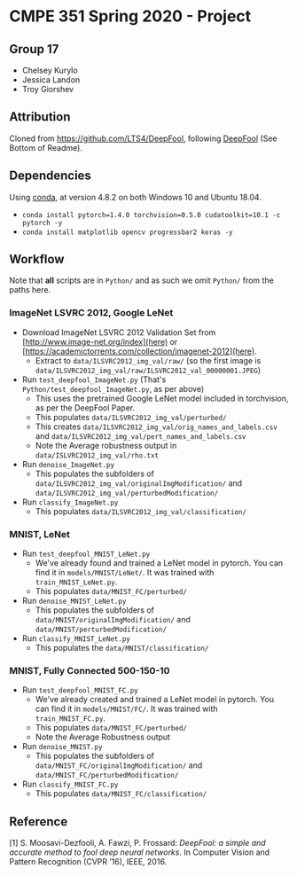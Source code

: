 # CMPE 351 Spring 2020 - Project

## Group 17

* Chelsey Kurylo
* Jessica Landon
* Troy Giorshev

## Attribution

Cloned from <https://github.com/LTS4/DeepFool>, following [DeepFool](https://arxiv.org/abs/1511.04599) (See Bottom of Readme).

## Dependencies

Using [conda](https://docs.conda.io/en/latest/miniconda.html), at version 4.8.2 on both Windows 10 and Ubuntu 18.04.

* `conda install pytorch=1.4.0 torchvision=0.5.0 cudatoolkit=10.1 -c pytorch -y`
* `conda install matplotlib opencv progressbar2 keras -y`

## Workflow

Note that **all** scripts are in `Python/` and as such we omit `Python/` from the paths here.

### ImageNet LSVRC 2012, Google LeNet

* Download ImageNet LSVRC 2012 Validation Set from [http://www.image-net.org/index](here) or [https://academictorrents.com/collection/imagenet-2012](here).
  * Extract to `data/ILSVRC2012_img_val/raw/` (so the first image is `data/ILSVRC2012_img_val/raw/ILSVRC2012_val_00000001.JPEG`)
* Run `test_deepfool_ImageNet.py` (That's `Python/test_deepfool_ImageNet.py`, as per above)
  * This uses the pretrained Google LeNet model included in torchvision, as per the DeepFool Paper.
  * This populates `data/ILSVRC2012_img_val/perturbed/`
  * This creates `data/ILSVRC2012_img_val/orig_names_and_labels.csv` and `data/ILSVRC2012_img_val/pert_names_and_labels.csv`
  * Note the Average robustness output in `data/ISLVRC2012_img_val/rho.txt`
* Run `denoise_ImageNet.py`
  * This populates the subfolders of `data/ILSVRC2012_img_val/originalImgModification/` and `data/ILSVRC2012_img_val/perturbedModification/`
* Run `classify_ImageNet.py`
  * This populates `data/ILSVRC2012_img_val/classification/`

### MNIST, LeNet

* Run `test_deepfool_MNIST_LeNet.py`
  * We've already found and trained a LeNet model in pytorch.  You can find it in `models/MNIST/LeNet/`.  It was trained with `train_MNIST_LeNet.py`.
  * This populates `data/MNIST_FC/perturbed/`
* Run `denoise_MNIST_LeNet.py`
  * This populates the subfolders of `data/MNIST/originalImgModification/` and `data/MNIST/perturbedModification/`
* Run `classify_MNIST_LeNet.py`
  * This populates the `data/MNIST/classification/`

### MNIST, Fully Connected 500-150-10

* Run `test_deepfool_MNIST_FC.py`
  * We've already created and trained a LeNet model in pytorch.  You can find it in `models/MNIST/FC/`.  It was trained with `train_MNIST_FC.py`.
  * This populates `data/MNIST_FC/perturbed/`
  * Note the Average Robustness output
* Run `denoise_MNIST.py`
  * This populates the subfolders of `data/MNIST_FC/originalImgModification/` and `data/MNIST_FC/perturbedModification/`
* Run `classify_MNIST_FC.py`
  * This populates `data/MNIST_FC/classification/`

## Reference
[1] S. Moosavi-Dezfooli, A. Fawzi, P. Frossard:
*DeepFool: a simple and accurate method to fool deep neural networks*.  In Computer Vision and Pattern Recognition (CVPR ’16), IEEE, 2016.
